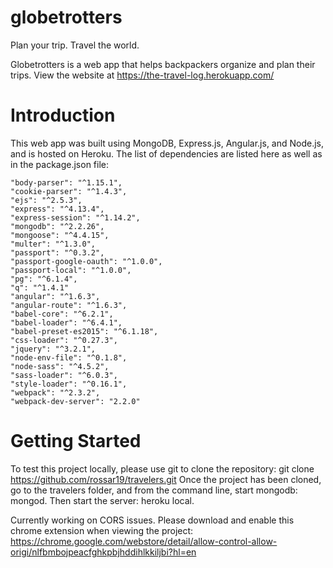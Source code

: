 # globetrotters
Plan your trip. Travel the world.

Globetrotters is a web app that helps backpackers organize and plan their trips.  View the website at https://the-travel-log.herokuapp.com/ 

# Introduction
This web app was built using MongoDB, Express.js, Angular.js, and Node.js, and is hosted on Heroku.  The list of dependencies are listed here as well as in the package.json file:

    "body-parser": "^1.15.1",
    "cookie-parser": "^1.4.3",
    "ejs": "^2.5.3",
    "express": "^4.13.4",
    "express-session": "^1.14.2",
    "mongodb": "^2.2.26",
    "mongoose": "^4.4.15",
    "multer": "^1.3.0",
    "passport": "^0.3.2",
    "passport-google-oauth": "^1.0.0",
    "passport-local": "^1.0.0",
    "pg": "^6.1.4",
    "q": "^1.4.1"
    "angular": "^1.6.3",
    "angular-route": "^1.6.3",
    "babel-core": "^6.2.1",
    "babel-loader": "^6.4.1",
    "babel-preset-es2015": "^6.1.18",
    "css-loader": "^0.27.3",
    "jquery": "^3.2.1",
    "node-env-file": "^0.1.8",
    "node-sass": "^4.5.2",
    "sass-loader": "^6.0.3",
    "style-loader": "^0.16.1",
    "webpack": "^2.3.2",
    "webpack-dev-server": "2.2.0"

# Getting Started
To test this project locally, please use git to clone the repository: git clone https://github.com/rossar19/travelers.git
Once the project has been cloned, go to the travelers folder, and from the command line, start mongodb: mongod.  Then start the server: heroku local.

Currently working on CORS issues.  Please download and enable this chrome extension when viewing the project: https://chrome.google.com/webstore/detail/allow-control-allow-origi/nlfbmbojpeacfghkpbjhddihlkkiljbi?hl=en
